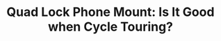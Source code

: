 ---
layout: community
category: community
title: "Quad Lock Phone Mount: Is It Good when Cycle Touring?"
description: "Anyone use quad lock phone case and mounts? They worth the money? It’s expensive, but I didn’t regret one penny, it’s bulletproof. Been using it for mountain biking. (Jumps, high speed rough terrain - always stayed there )"
isTopLevel: false
isSingleLevel: false
isArticle: false
datePublished: 2022-06-13 17:15:00 +0300
dateModified: 2022-06-13 17:15:00 +0300
published: false
---